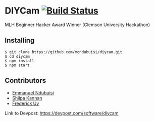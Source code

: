 # DIYCam [![Build Status](https://travis-ci.org/mcndubuisi/diycam.svg?branch=master)](https://travis-ci.org/mcndubuisi/diycam)
MLH Beginner Hacker Award Winner (Clemson University Hackathon)

## Installing

```
$ git clone https://github.com/mcndubuisi/diycam.git
$ cd diycam
$ npm install
$ npm start
```

## Contributors

- [Emmanuel Ndubuisi](https://linkedin.com/in/emmanuel-ndubuisi)
- [Shilpa Kannan](https://linkedin.com/in/shilpa-kannan-9831a3177)
- [Frederick Uy](https://www.linkedin.com/in/frederick-uy-15b50b16b)

Link to Devpost: https://devpost.com/software/diycam 
